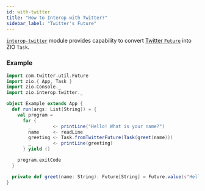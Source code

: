 ```yaml
---
id: with-twitter
title: "How to Interop with Twitter?"
sidebar_label: "Twitter's Future"
---
```


[`interop-twitter`](https://github.com/zio/interop-twitter) module provides capability to convert [Twitter `Future`](https://twitter.github.io/util/docs/com/twitter/util/Future.html) into ZIO `Task`.

### Example

```scala
import com.twitter.util.Future
import zio.{ App, Task }
import zio.Console._
import zio.interop.twitter._

object Example extends App {
  def run(args: List[String]) = {
    val program =
      for {
        _        <- printLine("Hello! What is your name?")
        name     <- readLine
        greeting <- Task.fromTwitterFuture(Task(greet(name)))
        _        <- printLine(greeting)
      } yield ()

    program.exitCode
  }

  private def greet(name: String): Future[String] = Future.value(s"Hello, $name!")
}
```

